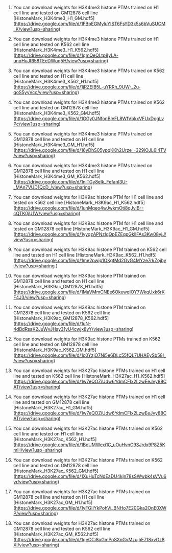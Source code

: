 1. You can download weights for  H3K4me3 histone PTMs trained on  H1 cell line and tested on GM12878 cell line [HistoneMark_H3K4me3_H1_GM.hdf5] (https://drive.google.com/file/d/1FBpEGMyluYIST6FsYD3k5s6bVuSUCM_K/view?usp=sharing) 

2. You can download weights for  H3K4me3 histone PTMs trained on  H1 cell line and tested on K562 cell line [HistoneMark_H3K4me3_H1_K562.hdf5] (https://drive.google.com/file/d/1qmQeQLtp8yLA-unqHuJRl58TEeDWuq5H/view?usp=sharing)

3. You can download weights for  H3K4me3 histone PTMs trained on  K562 cell line and tested on H1 cell line [HistoneMark_H3K4me3_K562_H1.hdf5] (https://drive.google.com/file/d/1jRZEIB5L-uYRRh_9UW-_2u-qoS5yyVcc/view?usp=sharing)

4.  You can download weights for  H3K4me3 histone PTMs  trained on  K562  cell line and tested on GM12878 cell line [HistoneMark_H3K4me3_K562_GM.hdf5] (https://drive.google.com/file/d/1GGy0JNfonBIeFL8WfVbkxVFUxDogLvPc/view?usp=sharing)

5.  You can download weights for  H3K4me3 histone PTMs  trained on  GM12878  cell line and tested on  H1 cell line [HistoneMark_H3K4me3_GM_H1.hdf5] (https://drive.google.com/file/d/16yDhS05ypqKKh2Urze_-329iOJL6l4TV/view?usp=sharing)

6. You can download weights for  H3K4me3 histone PTMs  trained on  GM12878  cell line and tested on  H1 cell line [HistoneMark_H3K4me3_GM_K562.hdf5] (https://drive.google.com/file/d/1niTGy8eIk_FefanI3U-_MAn7VUD1QcD_/view?usp=sharing)

7. You can download weights for  H3K9ac histone PTM for H1  cell line and tested on K562 cell line [HistoneMark_H3K9ac_H1_K562.hdf5] (https://drive.google.com/file/d/1unMqeo4wJwkmOti8qJvlB--cQTK0jU1W/view?usp=sharing)

8. You can download weights for  H3K9ac histone PTM for H1  cell line and tested on GM12878 cell line [HistoneMark_H3K9ac_H1_GM.hdf5] (https://drive.google.com/file/d/1yyqzAPNzlgQpEZEqpGkllFAs3Kw08yiJ/view?usp=sharing)

9. You can download weights for  H3K9ac histone PTM trained on K562  cell line and tested on H1 cell line [HistoneMark_H3K9ac_K562_H1.hdf5] (https://drive.google.com/file/d/1me2pwjp1OKgtMd2GvG4MYze7rkZojbyi/view?usp=sharing )

10.  You can download weights for  H3K9ac histone PTM trained on GM12878  cell line and tested on H1 cell line [HistoneMark_H3K9ac_GM12878_H1.hdf5] (https://drive.google.com/file/d/1MaVMmCNEe6OkewqIOY7WkqUxk6rKF4J3/view?usp=sharing)

11. You can download weights for  H3K9ac histone PTM trained on GM12878  cell line and tested on K562 cell line [HistoneMark_H3K9ac_GM12878_K562.hdf5] (https://drive.google.com/file/d/1uN-4dBdRsaK2JuWvJHsy31yU4cwjx8yY/view?usp=sharing)

12. You can download weights for  H3K9ac histone PTMs trained on K562  cell line and tested on GM12878 cell line [HistoneMark_H3K9ac_K562_GM.hdf5] (https://drive.google.com/file/d/1c0YzjO7Ni5e6DLc55fQL7UHAEySb58l_/view?usp=sharing)

13. You can download weights for  H3K27ac histone PTMs trained on H1 cell line and tested on K562 cell line  [HistoneMark_H3K27ac_H1_K562.hdf5] (https://drive.google.com/file/d/1w7eQOZiUdw6YdmCFIx2LzwEeJvy88CAT/view?usp=sharing)

14.  You can download weights for  H3K27ac histone PTMs trained on H1 cell line and tested on GM12878 cell line  [HistoneMark_H3K27ac_H1_GM.hdf5] (https://drive.google.com/file/d/1w7eQOZiUdw6YdmCFIx2LzwEeJvy88CAT/view?usp=sharing)

15. You can download weights for  H3K27ac histone PTMs  trained on  K562 cell line and tested on H1 cell line  [HistoneMark_H3K27ac_K562_H1.hdf5] (https://drive.google.com/file/d/1BoUMWexi1C_uOuHvnC9SJrdx9P8Z5KmH/view?usp=sharing)

16. You can download weights for  H3K27ac histone PTMs  trained on K562  cell line and tested on GM12878 cell line [HistoneMark_H3K27ac_K562_GM.hdf5] (https://drive.google.com/file/d/1XuHuTcNdEaDU4kjn78sSWwbk4sVVu6yr/view?usp=sharing)

17. You can download weights for  H3K27ac histone PTMs  trained on GM12878  cell line and tested on H1 cell line [HistoneMark_H3K27ac_GM_H1.hdf5]
(https://drive.google.com/file/d/1yFGIIYkPohVi_BNHo7E20Gka2OnE0XWP/view?usp=sharing)

18. You can download weights for  H3K27ac histone PTMs  trained on GM12878  cell line and tested on K562 cell line [HistoneMark_H3K27ac_GM_K562.hdf5] (https://drive.google.com/file/d/1qeCCi8oGmPnSXnGvMzujhE718xvGz8Xi/view?usp=sharing)
